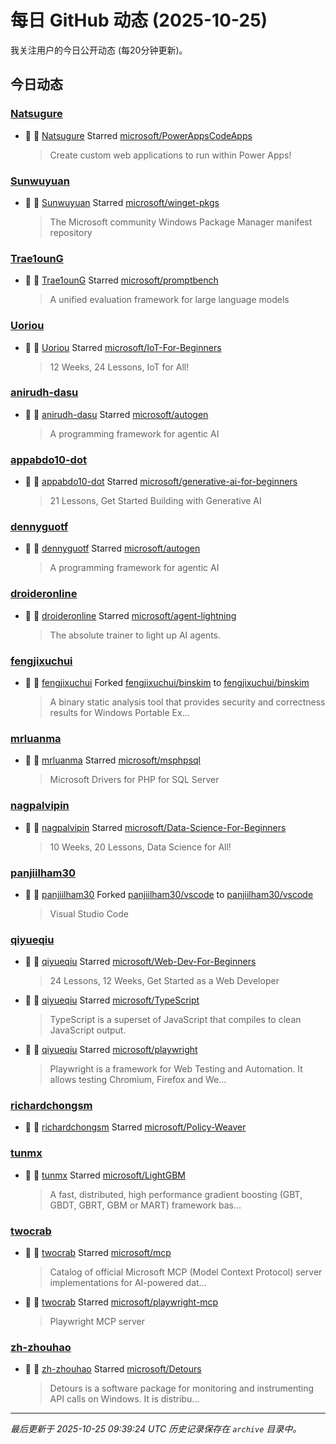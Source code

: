 # 每日 GitHub 动态 (2025-10-25)

我关注用户的今日公开动态 (每20分钟更新)。

## 今日动态

### [Natsugure](https://github.com/Natsugure)
- 🌟 👤 [Natsugure](https://github.com/Natsugure) Starred [microsoft/PowerAppsCodeApps](https://github.com/microsoft/PowerAppsCodeApps)
  > Create custom web applications to run within Power Apps!

### [Sunwuyuan](https://github.com/Sunwuyuan)
- 🌟 👤 [Sunwuyuan](https://github.com/Sunwuyuan) Starred [microsoft/winget-pkgs](https://github.com/microsoft/winget-pkgs)
  > The Microsoft community Windows Package Manager manifest repository

### [Trae1ounG](https://github.com/Trae1ounG)
- 🌟 👤 [Trae1ounG](https://github.com/Trae1ounG) Starred [microsoft/promptbench](https://github.com/microsoft/promptbench)
  > A unified evaluation framework for large language models

### [Uoriou](https://github.com/Uoriou)
- 🌟 👤 [Uoriou](https://github.com/Uoriou) Starred [microsoft/IoT-For-Beginners](https://github.com/microsoft/IoT-For-Beginners)
  > 12 Weeks, 24 Lessons, IoT for All!

### [anirudh-dasu](https://github.com/anirudh-dasu)
- 🌟 👤 [anirudh-dasu](https://github.com/anirudh-dasu) Starred [microsoft/autogen](https://github.com/microsoft/autogen)
  > A programming framework for agentic AI

### [appabdo10-dot](https://github.com/appabdo10-dot)
- 🌟 👤 [appabdo10-dot](https://github.com/appabdo10-dot) Starred [microsoft/generative-ai-for-beginners](https://github.com/microsoft/generative-ai-for-beginners)
  > 21 Lessons, Get Started Building with Generative AI 

### [dennyguotf](https://github.com/dennyguotf)
- 🌟 👤 [dennyguotf](https://github.com/dennyguotf) Starred [microsoft/autogen](https://github.com/microsoft/autogen)
  > A programming framework for agentic AI

### [droideronline](https://github.com/droideronline)
- 🌟 👤 [droideronline](https://github.com/droideronline) Starred [microsoft/agent-lightning](https://github.com/microsoft/agent-lightning)
  > The absolute trainer to light up AI agents.

### [fengjixuchui](https://github.com/fengjixuchui)
- 🍴 👤 [fengjixuchui](https://github.com/fengjixuchui) Forked [fengjixuchui/binskim](https://github.com/fengjixuchui/binskim) to [fengjixuchui/binskim](https://github.com/fengjixuchui/binskim)
  > A binary static analysis tool that provides security and correctness results for Windows Portable Ex...

### [mrluanma](https://github.com/mrluanma)
- 🌟 👤 [mrluanma](https://github.com/mrluanma) Starred [microsoft/msphpsql](https://github.com/microsoft/msphpsql)
  > Microsoft Drivers for PHP for SQL Server

### [nagpalvipin](https://github.com/nagpalvipin)
- 🌟 👤 [nagpalvipin](https://github.com/nagpalvipin) Starred [microsoft/Data-Science-For-Beginners](https://github.com/microsoft/Data-Science-For-Beginners)
  > 10 Weeks, 20 Lessons, Data Science for All!

### [panjiilham30](https://github.com/panjiilham30)
- 🍴 👤 [panjiilham30](https://github.com/panjiilham30) Forked [panjiilham30/vscode](https://github.com/panjiilham30/vscode) to [panjiilham30/vscode](https://github.com/panjiilham30/vscode)
  > Visual Studio Code

### [qiyueqiu](https://github.com/qiyueqiu)
- 🌟 👤 [qiyueqiu](https://github.com/qiyueqiu) Starred [microsoft/Web-Dev-For-Beginners](https://github.com/microsoft/Web-Dev-For-Beginners)
  > 24 Lessons, 12 Weeks, Get Started as a Web Developer
- 🌟 👤 [qiyueqiu](https://github.com/qiyueqiu) Starred [microsoft/TypeScript](https://github.com/microsoft/TypeScript)
  > TypeScript is a superset of JavaScript that compiles to clean JavaScript output.
- 🌟 👤 [qiyueqiu](https://github.com/qiyueqiu) Starred [microsoft/playwright](https://github.com/microsoft/playwright)
  > Playwright is a framework for Web Testing and Automation. It allows testing Chromium, Firefox and We...

### [richardchongsm](https://github.com/richardchongsm)
- 🌟 👤 [richardchongsm](https://github.com/richardchongsm) Starred [microsoft/Policy-Weaver](https://github.com/microsoft/Policy-Weaver)

### [tunmx](https://github.com/tunmx)
- 🌟 👤 [tunmx](https://github.com/tunmx) Starred [microsoft/LightGBM](https://github.com/microsoft/LightGBM)
  > A fast, distributed, high performance gradient boosting (GBT, GBDT, GBRT, GBM or MART) framework bas...

### [twocrab](https://github.com/twocrab)
- 🌟 👤 [twocrab](https://github.com/twocrab) Starred [microsoft/mcp](https://github.com/microsoft/mcp)
  > Catalog of official Microsoft MCP (Model Context Protocol) server implementations for AI-powered dat...
- 🌟 👤 [twocrab](https://github.com/twocrab) Starred [microsoft/playwright-mcp](https://github.com/microsoft/playwright-mcp)
  > Playwright MCP server

### [zh-zhouhao](https://github.com/zh-zhouhao)
- 🌟 👤 [zh-zhouhao](https://github.com/zh-zhouhao) Starred [microsoft/Detours](https://github.com/microsoft/Detours)
  > Detours is a software package for monitoring and instrumenting API calls on Windows.  It is distribu...


---
*最后更新于 2025-10-25 09:39:24 UTC*
*历史记录保存在 `archive` 目录中。*
